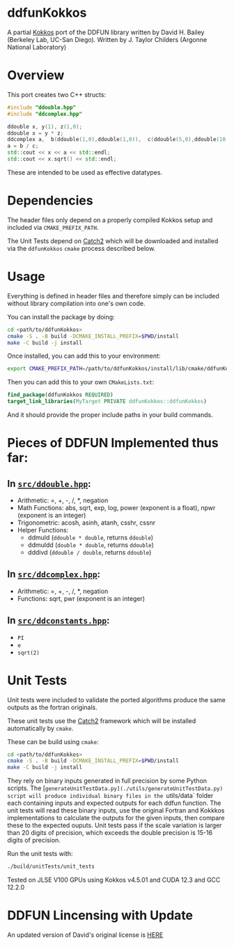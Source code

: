 # ddfunKokkos
A partial [Kokkos](https://github.com/kokkos/kokkos) port of the DDFUN library written by David H. Bailey (Berkeley Lab, UC-San Diego).
Written by J. Taylor Childers (Argonne National Laboratory)

# Overview

This port creates two C++ structs:
```C++
#include "ddouble.hpp"
#include "ddcomplex.hpp"

ddouble x, y(1), z(1,0);
ddouble x = y * z;
ddcomplex a,  b(ddouble(1,0),ddouble(1,0)),  c(ddouble(5,0),ddouble(10,0));
a = b / c;
std::cout << x << a << std::endl;
std::cout << x.sqrt() << std::endl;
```
These are intended to be used as effective datatypes.

# Dependencies

The header files only depend on a properly compiled Kokkos setup and included via `CMAKE_PREFIX_PATH`.

The Unit Tests depend on [Catch2](https://github.com/catchorg/Catch2) which will be downloaded and installed via the `ddfunKokkos` `cmake` process described below.

# Usage

Everything is defined in header files and therefore simply can be included without library compilation into one's own code. 

You can install the package by doing:
``` bash
cd <path/to/ddfunKokkos>
cmake -S . -B build -DCMAKE_INSTALL_PREFIX=$PWD/install
make -C build -j install
```

Once installed, you can add this to your environment:
```bash
export CMAKE_PREFIX_PATH=/path/to/ddfunKokkos/install/lib/cmake/ddfunKokkos
```
Then you can add this to your own `CMakeLists.txt`:
```cmake
find_package(ddfunKokkos REQUIRED)
target_link_libraries(MyTarget PRIVATE ddfunKokkos::ddfunKokkos)
```

And it should provide the proper include paths in your build commands.

# Pieces of DDFUN Implemented thus far:

## In [`src/ddouble.hpp`](./src/ddouble.hpp):
* Arithmetic: =, +, -, /, *, negation
* Math Functions: abs, sqrt, exp, log, power (exponent is a float), npwr (exponent is an integer)
* Trigonometric: acosh, asinh, atanh, csshr, cssnr
* Helper Functions:
   * ddmuld (`ddouble * double`, returns `ddouble`)
   * ddmuldd (`double * double`, returns `ddouble`)
   * dddivd (`ddouble / double`, returns `ddouble`)

## In [`src/ddcomplex.hpp`](./src/ddcomplex.hpp):
* Arithmetic: =, +, -, /, *, negation
* Functions: sqrt, pwr (exponent is an integer)

## In [`src/ddconstants.hpp`](./src/ddconstants.hpp):
* `PI`
* `e`
* `sqrt(2)`

# Unit Tests

Unit tests were included to validate the ported algorithms produce the same outputs as the fortran originals.

These unit tests use the [Catch2](https://github.com/catchorg/Catch2) framework which will be installed automatically by `cmake`.

These can be build using `cmake`:
``` bash
cd <path/to/ddfunKokkos>
cmake -S . -B build -DCMAKE_INSTALL_PREFIX=$PWD/install
make -C build -j install
```

They rely on binary inputs generated in full precision by some Python scripts. The [`generateUnitTestData.py](./utils/generateUnitTestData.py) script will produce individual binary files in the `utils/data` folder each containing inputs and expected outputs for each ddfun function. The unit tests will read these binary inputs, use the original Fortran and Kokkkos implementations to calculate the outputs for the given inputs, then compare these to the expected ouputs. Unit tests pass if the scale variation is larger than 20 digits of precision, which exceeds the double precision is 15-16 digits of precision.

Run the unit tests with:
```bash
./build/unitTests/unit_tests
```

Tested on JLSE V100 GPUs using Kokkos v4.5.01 and CUDA 12.3 and GCC 12.2.0

# DDFUN Lincensing with Update

An updated version of David's original license is [HERE](./DHB-License.txt)

